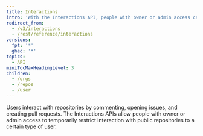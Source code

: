 ```yaml
---
title: Interactions
intro: 'With the Interactions API, people with owner or admin access can set the interaction limit for the users in their organizations and repositories.'
redirect_from:
  - /v3/interactions
  - /rest/reference/interactions
versions:
  fpt: '*'
  ghec: '*'
topics:
  - API
miniTocMaxHeadingLevel: 3
children:
  - /orgs
  - /repos
  - /user
---
```


Users interact with repositories by commenting, opening issues, and creating pull requests. The Interactions APIs allow people with owner or admin access to temporarily restrict interaction with public repositories to a certain type of user.